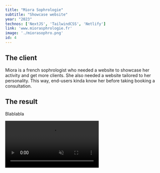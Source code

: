 ```yaml
---
title: "Miora Sophrologie"
subtitle: "Showcase website"
year: "2023"
technos: ['NextJS', 'TailwindCSS', 'Netlify']
link: 'www.miorasphrologie.fr'
image: './miorasophro.png'
id: 4
---
```


## The client

Miora is a french sophrologist who needed a website to showcase her activity and get more clients. She also needed a website tailored to her personality. This way, end-users kinda know her before taking booking a consultation.

## The result

Blablabla


<video src="/screen_recording_miora.mp4" type="video/mp4" controls autoplay loop muted>

LINK

CALL TO ACTION